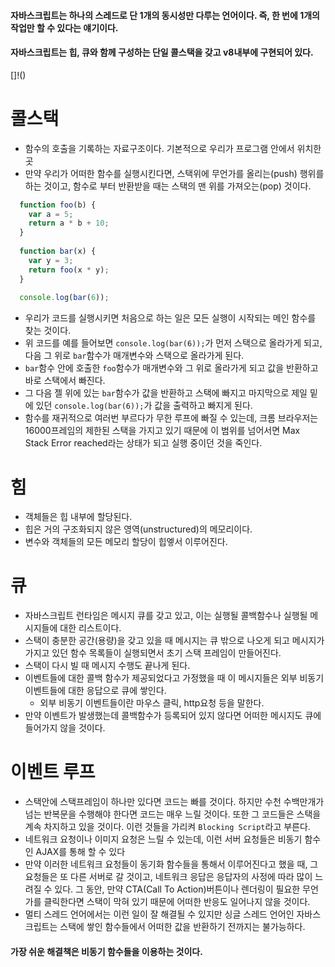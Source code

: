 #### 자바스크립트는 하나의 스레드로 단 1개의 동시성만 다루는 언어이다. 즉, 한 번에 1개의 작업만 할 수 있다는 얘기이다.
#### 자바스크립트는 힙, 큐와 함께 구성하는 단일 콜스택을 갖고 v8내부에 구현되어 있다.
[]!()

# 콜스택
- 함수의 호출을 기록하는 자료구조이다. 기본적으로 우리가 프로그램 안에서 위치한 곳
- 만약 우리가 어떠한 함수를 실행시킨다면, 스택위에 무언가를 올리는(push) 행위를 하는 것이고, 함수로 부터 반환받을 때는 스택의 맨 위를 가져오는(pop) 것이다.
```javascript
  function foo(b) {
    var a = 5;
    return a * b + 10;
  }
  
  function bar(x) {
    var y = 3;
    return foo(x * y);
  }
  
  console.log(bar(6));
```
- 우리가 코드를 실행시키면 처음으로 하는 일은 모든 실행이 시작되는 메인 함수를 찾는 것이다.
- 위 코드를 예를 들어보면 `console.log(bar(6));`가 먼저 스택으로 올라가게 되고, 다음 그 위로 `bar`함수가 매개변수와 스택으로 올라가게 된다.
- `bar`함수 안에 호출한 `foo`함수가 매개변수와 그 위로 올라가게 되고 값을 반환하고 바로 스택에서 빠진다.
- 그 다음 젤 위에 있는 `bar`함수가 값을 반환하고 스택에 빠지고 마지막으로 제일 밑에 있던 `console.log(bar(6));`가 값을 출력하고 빠지게 된다.
- 함수를 재귀적으로 여러번 부르다가 무한 루프에 빠질 수 있는데, 크롬 브라우저는 16000프레임의 제한된 스택을 가지고 있기 때문에 이 범위를 넘어서면 Max Stack Error reached라는 상태가 되고 실행 중이던 것을 죽인다.

# 힘
- 객체들은 힙 내부에 할당된다.
- 힙은 거의 구조화되지 않은 영역(unstructured)의 메모리이다.
- 변수와 객체들의 모든 메모리 할당이 힙엫서 이루어진다.

# 큐
- 자바스크립트 런타임은 메시지 큐를 갖고 있고, 이는 실행될 콜백함수나 실행될 메시지들에 대한 리스트이다.
- 스택이 충분한 공간(용량)을 갖고 있을 때 메시지는 큐 밖으로 나오게 되고 메시지가 가지고 있던 함수 목록들이 실행되면서 초기 스택 프레임이 만들어진다.
- 스택이 다시 빌 때 메시지 수행도 끝나게 된다.
- 이벤트들에 대한 콜백 함수가 제공되었다고 가정했을 때 이 메시지들은 외부 비동기 이벤트들에 대한 응답으로 큐에 쌓인다.
  - 외부 비동기 이벤트들이란 마우스 클릭, http요청 등을 말한다.
- 만약 이벤트가 발생했는데 콜백함수가 등록되어 있지 않다면 어떠한 메시지도 큐에 들어가지 않을 것이다.

# 이벤트 루프
- 스택안에 스택프레임이 하나만 있다면 코드는 빠를 것이다. 하지만 수천 수백만개가 넘는 반복문을 수행해야 한다면 코드는 매우 느릴 것이다. 또한 그 코드들은 스택을 계속 차지하고 있을 것이다. 이런 것들을 가리켜 `Blocking Script`라고 부른다.
- 네트워크 요청이나 이미지 요청은 느릴 수 있는데, 이런 서버 요청들은 비동기 함수인 AJAX를 통해 할 수 있다
- 만약 이러한 네트워크 요청들이 동기화 함수들을 통해서 이루어진다고 했을 때, 그 요청들은 또 다른 서버로 갈 것이고, 네트워크 응답은 응답자의 사정에 따라 많이 느려질 수 있다. 그 동안, 만약 CTA(Call To Action)버튼이나 렌더링이 필요한 무언가를 클릭한다면 스택이 막혀 있기 때문에 어떠한 반응도 일어나지 않을 것이다.
- 멀티 스레드 언어에서는 이런 일이 잘 해결될 수 있지만 싱글 스레드 언어인 자바스크립트는 스택에 쌓인 함수들에서 어떠한 값을 반환하기 전까지는  불가능하다.
#### 가장 쉬운 해결책은 비동기 함수들을 이용하는 것이다. 
